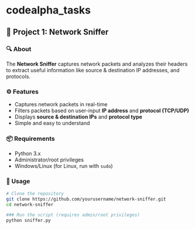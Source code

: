 # codealpha_tasks

## 📌 Project 1: Network Sniffer  
### **🔍 About**  
The **Network Sniffer** captures network packets and analyzes their headers to extract useful information like source & destination IP addresses, and protocols.

### **⚙️ Features**
- Captures network packets in real-time  
- Filters packets based on user-input **IP address** and **protocol (TCP/UDP)**  
- Displays **source & destination IPs** and **protocol type**  
- Simple and easy to understand  

### **📦 Requirements**
- Python 3.x  
- Administrator/root privileges  
- Windows/Linux (for Linux, run with `sudo`)  

### **🚀 Usage**
```sh
# Clone the repository
git clone https://github.com/yourusername/network-sniffer.git
cd network-sniffer

### Run the script (requires admin/root privileges)
python sniffer.py
